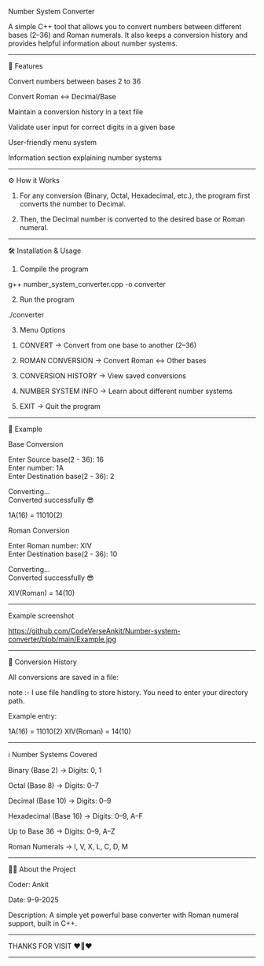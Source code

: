 Number System Converter

A simple C++ tool that allows you to convert numbers between different bases (2–36) and Roman numerals.
It also keeps a conversion history and provides helpful information about number systems.


---

📌 Features

Convert numbers between bases 2 to 36

Convert Roman ↔ Decimal/Base

Maintain a conversion history in a text file

Validate user input for correct digits in a given base

User-friendly menu system

Information section explaining number systems



---

⚙️ How it Works

1. For any conversion (Binary, Octal, Hexadecimal, etc.), the program first converts the number to Decimal.


2. Then, the Decimal number is converted to the desired base or Roman numeral.




---

🛠️ Installation & Usage

1. Compile the program

g++ number_system_converter.cpp -o converter

2. Run the program

./converter

3. Menu Options

1) CONVERT → Convert from one base to another (2–36)

2) ROMAN CONVERSION → Convert Roman ↔ Other bases

3) CONVERSION HISTORY → View saved conversions

4) NUMBER SYSTEM INFO → Learn about different number systems

5) EXIT → Quit the program



---

📖 Example

Base Conversion

Enter Source base(2 - 36): 16  
Enter number: 1A  
Enter Destination base(2 - 36): 2  

Converting...  
Converted successfully 😎  

1A(16) = 11010(2)

Roman Conversion

Enter Roman number: XIV  
Enter Destination base(2 - 36): 10  

Converting...  
Converted successfully 😎  

XIV(Roman) = 14(10)

---
Example screenshot

https://github.com/CodeVerseAnkit/Number-system-converter/blob/main/Example.jpg

---

📂 Conversion History

All conversions are saved in a file:

note :- I use file handling to store history. You need to enter your directory path. 

Example entry:

1A(16) = 11010(2)
XIV(Roman) = 14(10)


---

ℹ️ Number Systems Covered

Binary (Base 2) → Digits: 0, 1

Octal (Base 8) → Digits: 0–7

Decimal (Base 10) → Digits: 0–9

Hexadecimal (Base 16) → Digits: 0–9, A–F

Up to Base 36 → Digits: 0–9, A–Z

Roman Numerals → I, V, X, L, C, D, M



---

👨‍💻 About the Project

Coder: Ankit

Date: 9-9-2025

Description: A simple yet powerful base converter with Roman numeral support, built in C++.

---

THANKS FOR VISIT ❤🙏❤

---
